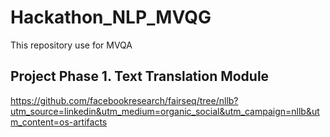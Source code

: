 # Hackathon_NLP_MVQG
This repository use for MVQA 
## Project Phase 1. Text Translation Module 
https://github.com/facebookresearch/fairseq/tree/nllb?utm_source=linkedin&utm_medium=organic_social&utm_campaign=nllb&utm_content=os-artifacts

